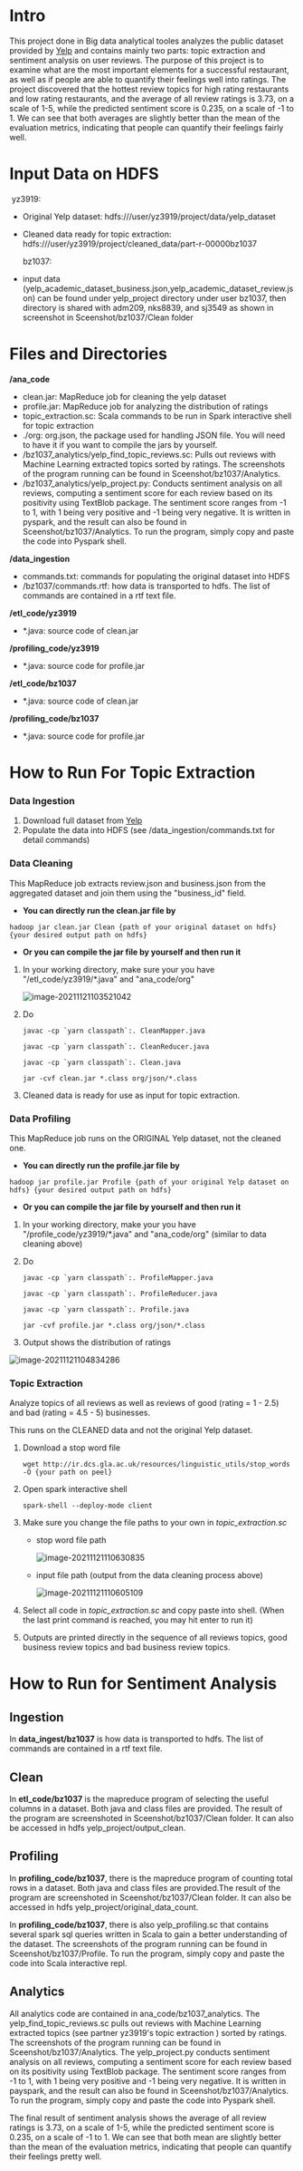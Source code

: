 # Intro

This project done in Big data analytical tooles analyzes the public dataset provided by [Yelp](https://www.yelp.com/dataset) and contains mainly two parts: topic extraction and sentiment analysis on user reviews. The purpose of this project is to examine what are the most important elements for a successful restaurant, as well as if people are able to quantify their feelings well into ratings. The project discovered that the hottest review topics for high rating restaurants and low rating restaurants, and the average of all review ratings is 3.73, on a scale of 1-5, while the predicted sentiment score is 0.235, on a scale of -1 to 1. We can see that both averages are slightly better than the mean of the evaluation metrics, indicating that people can quantify their feelings fairly well. 


# Input Data on HDFS

​		yz3919:

- Original Yelp dataset:  hdfs:///user/yz3919/project/data/yelp_dataset

- Cleaned data ready for topic extraction: hdfs:///user/yz3919/project/cleaned_data/part-r-00000bz1037

  bz1037: 

- input data (yelp_academic_dataset_business.json,yelp_academic_dataset_review.json) can be found under yelp_project directory under user bz1037, then directory is shared with adm209, nks8839, and sj3549 as shown in screenshot in Sceenshot/bz1037/Clean folder



# Files and Directories

**/ana_code**

- clean.jar: MapReduce job for cleaning the yelp dataset
- profile.jar: MapReduce job for analyzing the distribution of ratings
- topic_extraction.sc: Scala commands to be run in Spark interactive shell for topic extraction
- ./org: org.json, the package used for handling JSON file. You will need to have it if you want to compile the jars by yourself. 
- /bz1037_analytics/yelp_find_topic_reviews.sc: Pulls out reviews with Machine Learning extracted topics sorted by ratings. The screenshots of the program running can be found in Sceenshot/bz1037/Analytics. 
- /bz1037_analytics/yelp_project.py: Conducts sentiment analysis on all reviews, computing a sentiment score for each review based on its positivity using TextBlob package. The sentiment score ranges from -1 to 1, with 1 being very positive and -1 being very negative. It is written in pyspark, and the result can also be found in Sceenshot/bz1037/Analytics. To run the program, simply copy and paste the code into Pyspark shell.

**/data_ingestion**

- commands.txt: commands for populating the original dataset into HDFS
- /bz1037/commands.rtf: how data is transported to hdfs. The list of commands are contained in a rtf text file.

**/etl_code/yz3919**

- *.java: source code of clean.jar

**/profiling_code/yz3919**

- *.java: source code for profile.jar

**/etl_code/bz1037**

- *.java: source code of clean.jar

**/profiling_code/bz1037**

- *.java: source code for profile.jar

# How to Run For Topic Extraction

### Data Ingestion

1. Download full dataset from [Yelp](https://www.yelp.com/dataset)
2. Populate the data into HDFS (see /data_ingestion/commands.txt for detail commands)

### Data Cleaning 

This MapReduce job extracts review.json and business.json from the aggregated dataset and join them using the "business_id" field. 

- **You can directly run the clean.jar file by**

```shell
hadoop jar clean.jar Clean {path of your original dataset on hdfs} {your desired output path on hdfs}
```

- **Or you can compile the jar file by yourself and then run it**

1. In your working directory, make sure your you have "/etl_code/yz3919/*.java" and "ana_code/org"

   ![image-20211121103521042](./screenshots/readme_pics/image-20211121103521042.png)

2. Do

   ```shell
   javac -cp `yarn classpath`:. CleanMapper.java
   ```

   ```shell
   javac -cp `yarn classpath`:. CleanReducer.java
   ```

   ```shell
   javac -cp `yarn classpath`:. Clean.java
   ```

   ```shell
   jar -cvf clean.jar *.class org/json/*.class
   ```

3. Cleaned data is ready for use as input for topic extraction.





### Data Profiling

This MapReduce job runs on the ORIGINAL Yelp dataset, not the cleaned one.

- **You can directly run the profile.jar file by**

```shell
hadoop jar profile.jar Profile {path of your original Yelp dataset on hdfs} {your desired output path on hdfs}
```

- **Or you can compile the jar file by yourself and then run it**

1. In your working directory, make your you have "/profile_code/yz3919/*.java" and "ana_code/org" (similar to data cleaning above)

   

2. Do

   ```shell
   javac -cp `yarn classpath`:. ProfileMapper.java
   ```

   ```shell
   javac -cp `yarn classpath`:. ProfileReducer.java
   ```

   ```shell
   javac -cp `yarn classpath`:. Profile.java
   ```

   ```shell
   jar -cvf profile.jar *.class org/json/*.class
   ```

3.  Output shows the distribution of ratings

   ![image-20211121104834286](./screenshots/readme_pics/image-20211121104834286.png)



### Topic Extraction

Analyze topics of all reviews as well as reviews of good (rating = 1 - 2.5) and bad (rating = 4.5 - 5) businesses.

This runs on the CLEANED data and not the original Yelp dataset.

1. Download a stop word file

   ```
   wget http://ir.dcs.gla.ac.uk/resources/linguistic_utils/stop_words -O {your path on peel}
   ```

2. Open spark interactive shell

   ```
   spark-shell --deploy-mode client
   ```

3. Make sure you change the file paths to your own in *topic_extraction.sc*

   - stop word file path

     ![image-20211121110630835](./screenshots/readme_pics/image-20211121110630835.png)

   - input file path (output from the data cleaning process above)

     ![image-20211121110605109](./screenshots/readme_pics/image-20211121110605109.png)

4. Select all code in *topic_extraction.sc* and copy paste into shell. (When the last print command is reached, you may hit enter to run it)

5. Outputs are printed directly in the sequence of all reviews topics, good business review topics and bad business review topics.





# How to Run for Sentiment Analysis



## Ingestion



In **data_ingest/bz1037** is how data is transported to hdfs. The list of commands are contained in a rtf text file.



## Clean



In **etl_code/bz1037** is the mapreduce program of selecting the useful columns in a dataset. Both java and class files are provided. The result of the program are screenshoted in Sceenshot/bz1037/Clean folder. It can also be accessed in hdfs yelp_project/output_clean.



## Profiling



In **profiling_code/bz1037**, there is the mapreduce program of counting total rows in a dataset. Both java and class files are provided.The result of the program are screenshoted in Sceenshot/bz1037/Clean folder. It can also be accessed in hdfs yelp_project/original_data_count.

In **profiling_code/bz1037**, there is also yelp_profiling.sc that contains several spark sql queries written in Scala to gain a better understanding of the dataset. The screenshots of the program running can be found in Sceenshot/bz1037/Profile. To run the program, simply copy and paste the code into Scala interactive repl.



## Analytics

All analytics code are contained in ana_code/bz1037_analytics. The yelp_find_topic_reviews.sc pulls out reviews with Machine Learning extracted topics (see partner yz3919's topic extraction ) sorted by ratings. The screenshots of the program running can be found in Sceenshot/bz1037/Analytics. The yelp_project.py conducts sentiment analysis on all reviews, computing a sentiment score for each review based on its positivity using TextBlob package. The sentiment score ranges from -1 to 1, with 1 being very positive and -1 being very negative. It is written in payspark, and the result can also be found in Sceenshot/bz1037/Analytics. To run the program, simply copy and paste the code into Pyspark shell.



The final result of sentiment analysis shows the average of all review ratings is 3.73, on a scale of 1-5, while the predicted sentiment score is 0.235, on a scale of -1 to 1. We can see that both mean are slightly better than the mean of the evaluation metrics, indicating that people can quantify their feelings pretty well. 

